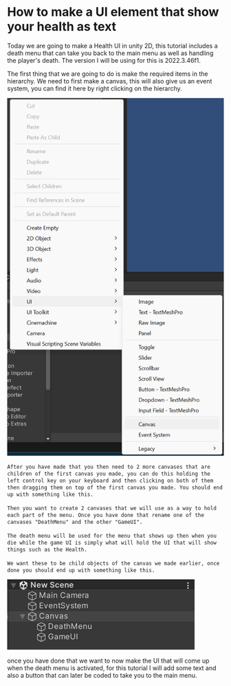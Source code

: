 # How to make a UI element that show your health as text

Today we are going to make a Health UI in unity 2D, this tutorial includes a death menu that can take you back to the main menu as well as handling the player's death. The version I will be using for this is 2022.3.46f1.

The first thing that we are going to do is make the required items in the hierarchy. We need to first make a canvas, this will also give us an event system, you can find it here by right clicking on the hierarchy.

![alt text](image.png)

~~~~
After you have made that you then need to 2 more canvases that are children of the first canvas you made, you can do this holding the left control key on your keyboard and then clicking on both of them then dragging them on top of the first canvas you made. You should end up with something like this.

Then you want to create 2 canvases that we will use as a way to hold each part of the menu. Once you have done that rename one of the canvases "DeathMenu" and the other "GameUI".

The death menu will be used for the menu that shows up then when you die while the game UI is simply what will hold the UI that will show things such as the Health.

We want these to be child objects of the canvas we made earlier, once done you should end up with something like this.
~~~~

![alt text](image-2.png)

once you have done that we want to now make the UI that will come up when the death menu is activated, for this tutorial I will add some text and also a button that can later be coded to take you to the main menu. 



